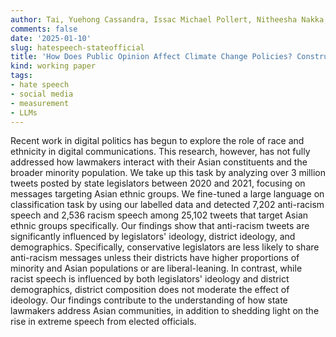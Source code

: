 ```yaml
---
author: Tai, Yuehong Cassandra, Issac Michael Pollert, Nitheesha Nakka, and Lingyu Jack Fuca
comments: false
date: '2025-01-10'
slug: hatespeech-stateofficial
title: 'How Does Public Opinion Affect Climate Change Policies? Constructing Measures of Climate Change Public Concern and Testing Their Effects on Climate Policy Outputs'
kind: working paper
tags:
- hate speech
- social media
- measurement
- LLMs
---
```

Recent work in digital politics has begun to explore the role of race and ethnicity in digital communications. This research, however, has not fully addressed how lawmakers interact with their Asian constituents and the broader minority population. We take up this task by analyzing over 3 million tweets posted by state legislators between 2020 and 2021, focusing on messages targeting Asian ethnic groups. We fine-tuned a large language on classification task by using our labelled data and detected 7,202 anti-racism speech and 2,536 racism speech among 25,102 tweets that target Asian ethnic groups specifically. Our findings show that anti-racism tweets are significantly influenced by legislators' ideology, district ideology, and demographics. Specifically, conservative legislators are less likely to share anti-racism messages unless their districts have higher proportions of minority and Asian populations or are liberal-leaning. In contrast, while racist speech is influenced by both legislators' ideology and district demographics, district composition does not moderate the effect of ideology. Our findings contribute to the understanding of how state lawmakers address Asian communities, in addition to shedding light on the rise in extreme speech from elected officials.